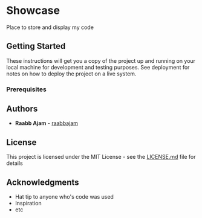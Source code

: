 # Showcase

Place to store and display my code

## Getting Started

These instructions will get you a copy of the project up and running on your local machine for development and testing purposes. See deployment for notes on how to deploy the project on a live system.

### Prerequisites
## Authors

* **Raabb Ajam** - [raabbajam](https://github.com/raabbajam)

## License

This project is licensed under the MIT License - see the [LICENSE.md](LICENSE.md) file for details

## Acknowledgments

* Hat tip to anyone who's code was used
* Inspiration
* etc
